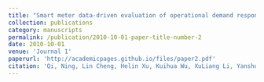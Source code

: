 ```yaml
---
title: "Smart meter data-driven evaluation of operational demand response potential of residential air conditioning loads"
collection: publications
category: manuscripts
permalink: /publication/2010-10-01-paper-title-number-2
date: 2010-10-01
venue: 'Journal 1'
paperurl: 'http://academicpages.github.io/files/paper2.pdf'
citation: 'Qi, Ning, Lin Cheng, Helin Xu, Kuihua Wu, XuLiang Li, Yanshuo Wang, and Rui Liu. "Smart meter data-driven evaluation of operational demand response potential of residential air conditioning loads." Applied Energy 279 (2020): 115708.'
---
```


